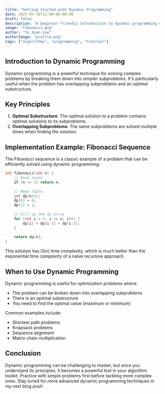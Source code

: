 ```yaml
---
title: "Getting Started with Dynamic Programming"
date: 2025-05-10T12:00:00-00:00
draft: false
description: "A beginner-friendly introduction to dynamic programming concepts and techniques"
image: "fibonacci.png"
author: "Yu Xuan Low"
authorImage: "profile.png"
tags: ["algorithms", "programming", "tutorial"]
---
```


## Introduction to Dynamic Programming

Dynamic programming is a powerful technique for solving complex problems by breaking them down into simpler subproblems. It's particularly useful when the problem has overlapping subproblems and an optimal substructure.

## Key Principles

1. **Optimal Substructure**: The optimal solution to a problem contains optimal solutions to its subproblems.
2. **Overlapping Subproblems**: The same subproblems are solved multiple times when finding the solution.


## Implementation Example: Fibonacci Sequence

The Fibonacci sequence is a classic example of a problem that can be efficiently solved using dynamic programming:

```cpp
int fibonacci(int n) {
    // Base cases
    if (n <= 1) return n;
    
    // Memo Table
    int dp[n+1];
    dp[0] = 0;
    dp[1] = 1;
    
    // Fill up the dp array
    for (int i = 2; i <= n; i++) {
        dp[i] = dp[i-1] + dp[i-2];
    }
    
    return dp[n];
}
```

This solution has O(n) time complexity, which is much better than the exponential time complexity of a naïve recursive approach.  

## When to Use Dynamic Programming
Dynamic programming is useful for optimization problems where:  
* The problem can be broken down into overlapping subproblems
* There is an optimal substructure
* You need to find the optimal value (maximum or minimum)

Common examples include:  
* Shortest path problems
* Knapsack problems
* Sequence alignment
* Matrix chain multiplication

## Conclusion
Dynamic programming can be challenging to master, but once you understand its principles, it becomes a powerful tool in your algorithm toolkit. Practice with simple problems first before tackling more complex ones.  Stay tuned for more advanced dynamic programming techniques in my next blog post!